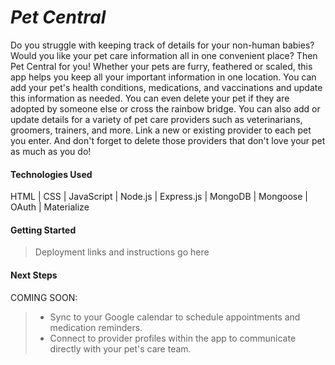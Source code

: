 # *__Pet Central__*

Do you struggle with keeping track of details for your non-human babies? Would you like your pet care information all in one convenient place? Then Pet Central for you! Whether your pets are furry, feathered or scaled, this app helps you keep all your important information in one location. You can add your pet's health conditions, medications, and vaccinations and update this information as needed. You can even delete your pet if they are adopted by someone else or cross the rainbow bridge. You can also add or update details for a variety of pet care providers such as veterinarians, groomers, trainers, and more. Link a new or existing provider to each pet you enter. And don't forget to delete those providers that don't love your pet as much as you do!

#### **Technologies Used**
HTML   |  CSS  |  JavaScript  |  Node.js  | Express.js |  MongoDB  |  Mongoose  | OAuth  |  Materialize


#### **Getting Started**

> Deployment links and instructions go here

#### **Next Steps**

COMING SOON: 
> * Sync to your Google calendar to schedule appointments and medication reminders. 
> * Connect to provider profiles within the app to communicate directly with your pet's care team.